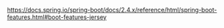 
https://docs.spring.io/spring-boot/docs/2.4.x/reference/html/spring-boot-features.html#boot-features-jersey  
